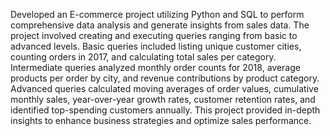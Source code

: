 Developed an E-commerce project utilizing Python and SQL to perform comprehensive data analysis and generate insights from sales data. 
The project involved creating and executing queries ranging from basic to advanced levels. Basic queries included listing unique customer cities, counting orders in 2017, 
and calculating total sales per category. Intermediate queries analyzed monthly order counts for 2018, average products per order by city, and revenue contributions by 
product category. Advanced queries calculated moving averages of order values, cumulative monthly sales, year-over-year growth rates, customer retention rates, and identified 
top-spending customers annually. This project provided in-depth insights to enhance business strategies and optimize sales performance.

